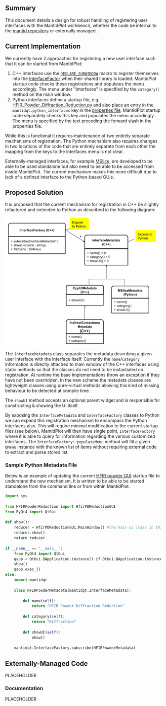 ## Summary

This document details a design for robust handling of registering user interfaces with the MantidPlot workbench, whether the code be internal to the [mantid repository][mantid_repo] or externally managed.

## Current Implementation

We currently have 2 approaches for registering a new user interface such that it can be started from MantidPlot:

1. C++ interfaces use the [`DECLARE_SUBWINDOW`][macro_subwindow] macro to register themselves into the [InterfaceFactor][interface_factory] when
their shared library is loaded. MantidPlot startup code checks these registrations and populates the menu accordingly. The menu under "Interfaces"
is specified by the `category()` method on the main window.
2. Python interfaces define a startup file, e.g.
[HFIR_Powder_Diffraction_Reduction.py][hfir_startup_file] and also place
an entry in the `mantidqt.python_interfaces` key in the [properties file][properties_file]. MantidPlot startup code separately checks this key and populates
the menu accordingly. The menu is specified by the text preceding the forward slash in the properties file.

While this is functional it requires maintenance of two entirely separate mechanisms of registration. The Python mechanism also requires changes in two
locations of the code that are entirely separate from each other the mapping from the keys to the interfaces menu is not clear.

Externally-managed interfaces, for example [MSlice][mslice_repo], are developed to be able to be used standalone but also need
to be able to be accessed from inside MantidPlot. The current mechanism makes this more difficult due to lack of a defined interface to the Python-based GUIs.


## Proposed Solution

It is proposed that the current mechanism for registration in C++ be slightly refactored and extended to Python as described in the following diagram:

![InterfaceDescription Class Diagram](InterfaceMetadata.png?raw=true)

The `InterfaceMetadata` class separates the metadata describing a given user interface with the interface itself. Currently the `name`/`category` information
is directly attached to main window of the C++ interfaces using static methods so that the classes do not need to be instantiated on registration. At runtime
the base implementations throw an exception if they have not been overridden. In the new scheme the metadata classes are lightweight classes using pure-virtual
methods allowing this kind of missing behaviour to be detected at compile time.

The `showUI` method accepts an optional parent widget and is responsible for constructing & showing the UI itself.

By exposing the `InterfaceMetadata` and `InterfaceFactory` classes to Python we can expand this registration mechanism to encompass the Python interfaces also. This will
require minimal modification to the current startup files (see below). MantidPlot will then have single point, `InterfaceFactory` where it is able to query for
information regarding the various customized interfaces. The `InterfaceFactory::populateMenu` method will fill a given `QMenu` instance with the known list of
items without requiring external code to extract and parse stored list.

### Sample Python Metadata File

Below is an example of updating the current [HFIR powder GUI][hfir_startup_file] startup file to understand the new mechanism. It is written to be able to be started
standalone from the command line or from within MantidPlot.

```python
import sys

from HFIRPowderReduction import HfirPDReductionGUI
from PyQt4 import QtGui

def show():
    reducer = HfirPDReductionGUI.MainWindow() #the main ui class in this file is called MainWindow
    reducer.show()
	return reducer

if __name__ == "__main__":
    from PyQt4 import QtGui
    qapp = QtGui.QApplication.instance() if QtGui.QApplication.instance() else QtGui.QApplication(sys.argv)
	show()
	qapp.exec_()
else:
	import mantidqt

	class HFIRPowderMetadata(mantidqt.InterfaceMetadata):

	    def name(self):
            return "HFIR Powder Diffraction Reduction"

        def category(self):
            return "Diffraction"

        def showUI(self):
            show()

    mantidqt.InterfaceFactory.subscribe(HFIRPowderMetadata)
```

## Externally-Managed Code

PLACEHOLDER

### Documentation

PLACEHOLDER


<!-- Link definitions -->

[mantid_repo]: https://www.github.com/mantidproject/mantid
[mslice_repo]: https://www.github.com/mantidproject/mslice
[macro_subwindow]: https://github.com/mantidproject/mantid/blob/636367aff41d00a13f23514f90065f5aa1044dfa/MantidQt/API/inc/MantidQtAPI/UserSubWindow.h#L9
[hfir_startup_file]: https://github.com/mantidproject/mantid/blob/master/scripts/HFIR_Powder_Diffraction_Reduction.py
[interface_factory]: https://github.com/mantidproject/mantid/blob/master/MantidQt/API/inc/MantidQtAPI/InterfaceFactory.h
[properties_file]: https://github.com/mantidproject/mantid/blob/master/Framework/Properties/Mantid.properties.template
